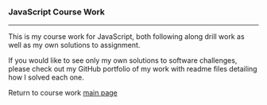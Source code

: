 ### JavaScript Course Work
***

This is my course work for JavaScript, both following along drill work as well as my own solutions to assignment.

If you would like to see only my own solutions to software challenges, please check out my GitHub portfolio of my work with readme files detailing how I solved each one.

Return to course work [main page](../../../)
